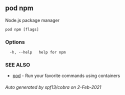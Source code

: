 ## pod npm

Node.js package manager

```
pod npm [flags]
```

### Options

```
  -h, --help   help for npm
```

### SEE ALSO

* [pod](pod.md)	 - Run your favorite commands using containers

###### Auto generated by spf13/cobra on 2-Feb-2021
